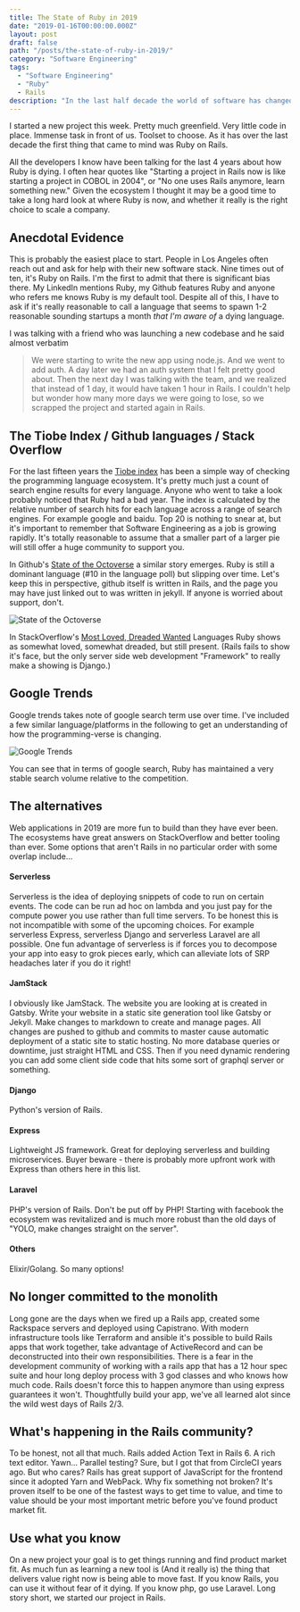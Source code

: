 ```yaml
---
title: The State of Ruby in 2019
date: "2019-01-16T00:00:00.000Z"
layout: post
draft: false
path: "/posts/the-state-of-ruby-in-2019/"
category: "Software Engineering"
tags:
  - "Software Engineering"
  - "Ruby"
  - Rails
description: "In the last half decade the world of software has changed. My thoughts on where Ruby fits moving into the 2020s."
---
```


I started a new project this week. Pretty much greenfield. Very little code in place. Immense task in front of us. Toolset to choose. As it has over the last decade the first thing that came to mind was Ruby on Rails.

All the developers I know have been talking for the last 4 years about how Ruby is dying. I often hear quotes like "Starting a project in Rails now is like starting a project in COBOL in 2004", or "No one uses Rails anymore, learn something new." Given the ecosystem I thought it may be a good time to take a long hard look at where Ruby is now, and whether it really is the right choice to scale a company.

## Anecdotal Evidence
This is probably the easiest place to start. People in Los Angeles often reach out and ask for help with their new software stack. Nine times out of ten, it's Ruby on Rails. I'm the first to admit that there is significant bias there. My LinkedIn mentions Ruby, my Github features Ruby and anyone who refers me knows Ruby is my default tool. Despite all of this, I have to ask if it's really reasonable to call a language that seems to spawn 1-2 reasonable sounding startups a month *that I'm aware of* a dying language. 

I was talking with a friend who was launching a new codebase and he said almost verbatim
> We were starting to write the new app using node.js. And we went to add auth. A day later we had an auth system that I felt pretty good about. Then the next day I was talking with the team, and we realized that instead of 1 day, it would have taken 1 hour in Rails. I couldn't help but wonder how many more days we were going to lose, so we scrapped the project and started again in Rails.


## The Tiobe Index / Github languages / Stack Overflow
For the last fifteen years the [Tiobe index](https://www.tiobe.com/tiobe-index/) has been a simple way of checking the programming language ecosystem. It's pretty much just a count of search engine results for every language. Anyone who went to take a look probably noticed that Ruby had a bad year. The index is calculated by the relative number of search hits for each language across a range of search engines. For example google and baidu. Top 20 is nothing to snear at, but it's important to remember that Software Engineering as a job is growing rapidly. It's totally reasonable to assume that a smaller part of a larger pie will still offer a huge community to support you.

In Github's [State of the Octoverse](https://octoverse.github.com/projects#languages) a similar story emerges. Ruby is still a dominant language (#10 in the language poll) but slipping over time. Let's keep this in perspective, github itself is written in Rails, and the page you may have just linked out to was written in jekyll. If anyone is worried about support, don't.

![State of the Octoverse](https://d.pr/i/7L6jBv+)

In StackOverflow's [Most Loved, Dreaded Wanted](https://insights.stackoverflow.com/survey/2018/) Languages Ruby shows as somewhat loved, somewhat dreaded, but still present. (Rails fails to show it's face, but the only server side web development "Framework" to really make a showing is Django.)

## Google Trends
Google trends takes note of google search term use over time. I've included a few similar language/platforms in the following to get an understanding of how the programming-verse is changing.

![Google Trends](https://d.pr/i/LWRjtO+)

You can see that in terms of google search, Ruby has maintained a very stable search volume relative to the competition.

## The alternatives
Web applications in 2019 are more fun to build than they have ever been. The ecosystems have great answers on StackOverflow and better tooling than ever. Some options that aren't Rails  in no particular order with some overlap include...

#### Serverless
Serverless is the idea of deploying snippets of code to run on certain events. The code can be run ad hoc on lambda and you just pay for the compute power you use rather than full time servers. To be honest this is not incompatible with some of the upcoming choices. For example serverless Express, serverless Django and serverless Laravel are all possible. One fun advantage of serverless is if forces you to decompose your app into easy to grok pieces early, which can alleviate lots of SRP headaches later if you do it right!

#### JamStack
I obviously like JamStack. The website you are looking at is created in Gatsby. Write your website in a static site generation tool like Gatsby or Jekyll. Make changes to markdown to create and manage pages. All changes are pushed to github and commits to master cause automatic deployment of a static site to static hosting. No more database queries or downtime, just straight HTML and CSS. Then if you need dynamic rendering you can add some client side code that hits some sort of graphql server or something.

#### Django
Python's version of Rails.

#### Express
Lightweight JS framework. Great for deploying serverless and building microservices. Buyer beware - there is probably more upfront work with Express than others here in this list.

#### Laravel
PHP's version of Rails. Don't be put off by PHP! Starting with facebook the ecosystem was revitalized and is much more robust than the old days of "YOLO, make changes straight on the server".

#### Others
Elixir/Golang. So many options!

## No longer committed to the monolith
Long gone are the days when we fired up a Rails app, created some Rackspace servers and deployed using Capistrano. With modern infrastructure tools like Terraform and ansible it's possible to build Rails apps that work together, take advantage of ActiveRecord and can be deconstructed into their own responsibilities. There is a fear in the development community of working with a rails app that has a 12 hour spec suite and hour long deploy process with 3 god classes and who knows how much code. Rails doesn't force this to happen anymore than using express guarantees it won't. Thoughtfully build your app, we've all learned alot since the wild west days of Rails 2/3.

## What's happening in the Rails community?
To be honest, not all that much. Rails added Action Text in Rails 6. A rich text editor. Yawn... Parallel testing? Sure, but I got that from CircleCI years ago. But who cares? Rails has great support of JavaScript for the frontend since it adopted Yarn and WebPack. Why fix something not broken? It's proven itself to be one of the fastest ways to get time to value, and time to value should be your most important metric before you've found product market fit.

## Use what you know
On a new project your goal is to get things running and find product market fit. As much fun as learning a new tool is (And it really is) the thing that delivers value right now is being able to move fast. If you know Rails, you can use it without fear of it dying. If you know php, go use Laravel. Long story short, we started our project in Rails.